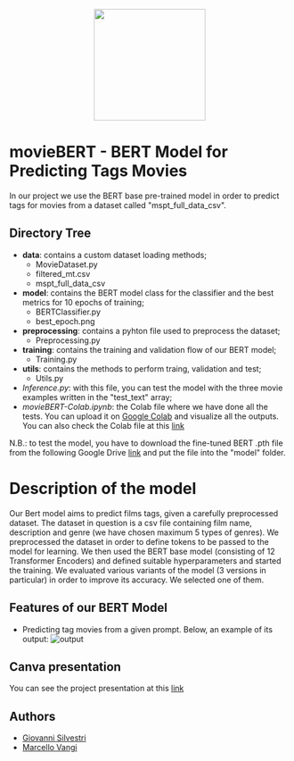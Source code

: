 <p align="center">
    <img src="https://i.ibb.co/vPrn2ff/OIG-Ph6w-Q7-WBAp-LZa8-UZJpr-W.jpg" width="200px" heigth="200px"/>
</p>


# movieBERT - BERT Model for Predicting Tags Movies

In our project we use the BERT base pre-trained model in order to predict tags for movies from a dataset called "mspt_full_data_csv".

## Directory Tree
- **data**: contains a custom dataset loading methods;
    - MovieDataset.py
    - filtered_mt.csv
    - mspt_full_data_csv
- **model**: contains the BERT model class for the classifier and the best metrics for 10 epochs of training;
    - BERTClassifier.py
    - best_epoch.png
- **preprocessing**: contains a pyhton file used to preprocess the dataset;
    - Preprocessing.py
- **training**: contains the training and validation flow of our BERT model;
    - Training.py
- **utils**: contains the methods to perform traing, validation and test; 
    - Utils.py
- _Inference.py_: with this file, you can test the model with the three movie examples written in the "test_text" array;
- _movieBERT-Colab.ipynb_: the Colab file where we have done all the tests. You can upload it on [Google Colab](https://colab.research.google.com) and visualize all the outputs. You can also check the Colab file at this [link](https://colab.research.google.com/drive/1Mr68cP71SS5rYXcKaNydhZ1sJuF_n0Cb?usp=sharing)

N.B.: to test the model, you have to download the fine-tuned BERT .pth file from the following Google Drive [link](https://drive.google.com/drive/folders/1NWkrn6-gT-TSUJs-hJcvneqx2Ql7GvIz?usp=sharing) and put the file into the "model" folder.

# Description of the model
Our Bert model aims to predict films tags, given a carefully preprocessed dataset.
The dataset in question is a csv file containing film name, description and genre (we have chosen maximum 5 types of genres). 
We preprocessed the dataset in order to define tokens to be passed to the model for learning.
We then used the BERT base model (consisting of 12 Transformer Encoders) and defined suitable hyperparameters and started the training.
We evaluated various variants of the model (3 versions in particular) in order to improve its accuracy. We selected one of them.


## Features of our BERT Model 

- Predicting tag movies from a given prompt.
Below, an example of its output:
![output](https://i.ibb.co/W6dW8vC/Screenshot-2024-01-10-alle-15-43-40.png)

## Canva presentation

You can see the project presentation at this [link](https://www.canva.com/design/DAF52mLNHP4/m6oRdloxEGFHSME1BU-7gQ/edit?utm_content=DAF52mLNHP4&utm_campaign=designshare&utm_medium=link2&utm_source=sharebutton)

## Authors

- [Giovanni Silvestri](https://www.github.com/vannisil)
- [Marcello Vangi](https://www.github.com/uzingr)
